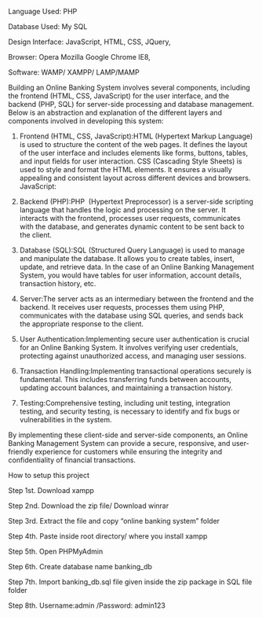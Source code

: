 Language Used:      PHP

Database Used:      My SQL

Design Interface:   JavaScript, HTML, CSS, JQuery,

Browser:            Opera Mozilla Google Chrome IE8,

Software:            WAMP/ XAMPP/ LAMP/MAMP

Building an Online Banking System involves several components, including the frontend (HTML, CSS, JavaScript) for the user interface, and the backend (PHP, SQL) for server-side processing and database management. Below is an abstraction and explanation of the different layers and components involved in developing this system:

1. Frontend (HTML, CSS, JavaScript):HTML (Hypertext Markup Language) is used to structure the content of the web pages. It defines the layout of the user interface and includes elements like forms, buttons, tables, and input fields for user interaction.
CSS (Cascading Style Sheets) is used to style and format the HTML elements. It ensures a visually appealing and consistent layout across different devices and browsers.
JavaScript:

2. Backend (PHP):PHP  (Hypertext Preprocessor) is a server-side scripting language that handles the logic and processing on the server. It interacts with the frontend, processes user requests, communicates with the database, and generates dynamic content to be sent back to the client.

3. Database (SQL):SQL (Structured Query Language) is used to manage and manipulate the database. It allows you to create tables, insert, update, and retrieve data. In the case of an Online Banking Management System, you would have tables for user information, account details, transaction history, etc.

4. Server:The server acts as an intermediary between the frontend and the backend. It receives user requests, processes them using PHP, communicates with the database using SQL queries, and sends back the appropriate response to the client.

5. User Authentication:Implementing secure user authentication is crucial for an Online Banking System. It involves verifying user credentials, protecting against unauthorized access, and managing user sessions.

6. Transaction Handling:Implementing transactional operations securely is fundamental. This includes transferring funds between accounts, updating account balances, and maintaining a transaction history.

7. Testing:Comprehensive testing, including unit testing, integration testing, and security testing, is necessary to identify and fix bugs or vulnerabilities in the system.

By  implementing these client-side and server-side components, an Online Banking Management System can provide a secure, responsive, and user-friendly experience for customers while ensuring the integrity and confidentiality of financial transactions.

How to setup this project

Step 1st. Download xampp

Step 2nd. Download the zip file/ Download winrar

Step 3rd. Extract the file and copy “online banking system” folder

Step 4th. Paste inside root directory/ where you install xampp 

Step 5th. Open PHPMyAdmin

Step 6th. Create database name banking_db

Step 7th. Import banking_db.sql file given inside the zip package in SQL file folder

Step 8th. Username:admin /Password: admin123


